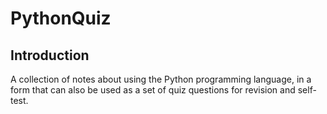 # PythonQuiz


## Introduction

A collection of notes about using the Python programming language, in a form that can also be used as a set of quiz questions for revision and self-test.